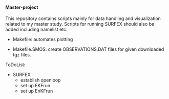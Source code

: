 #### Master-project ####


This repository contains scripts mainly for data handling and visualization
related to my master study. Scripts for running SURFEX should also be added including namelist etc.


* Makefile: 
  automates plotting 


* Makefile.SMOS:
  create OBSERVATIONS.DAT files for given downloaded tgz files.



ToDoList:
 * SURFEX
   - establish openloop
   - set up EKFrun
   - set up EnKFrun
